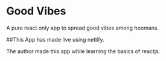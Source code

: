# Good Vibes
 A pure react only app to spread good vibes among hoomans.

##This App has made live using netlify.

The author made this app while learning the basics of reactjs.
